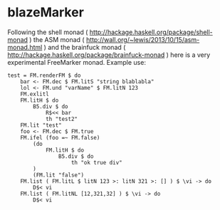 blazeMarker
===========
Following the shell monad ( http://hackage.haskell.org/package/shell-monad ) the ASM monad ( http://wall.org/~lewis/2013/10/15/asm-monad.html ) and the brainfuck monad ( http://hackage.haskell.org/package/brainfuck-monad ) here is a very experimental FreeMarker monad.
Example use:

    test = FM.renderFM $ do
        bar <- FM.dec $ FM.litS "string blablabla"
        lol <- FM.und "varName" $ FM.litN 123
        FM.exlitl
        FM.litH $ do
            B5.div $ do
                R$<< bar
                th "test2"
        FM.lit "test"
        foo <- FM.dec $ FM.true
        FM.ifel (foo =~ FM.false)
            (do
                FM.litH $ do
                    B5.div $ do
                        th "ok true div"
            )
            (FM.lit "false")
        FM.list ( FM.litL $ litN 123 >: litN 321 >: [] ) $ \vi -> do
            D$< vi
        FM.list ( FM.litNL [12,321,32] ) $ \vi -> do
            D$< vi
